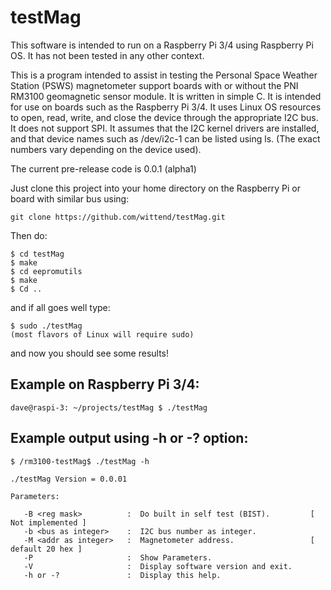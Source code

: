 # testMag

This software is intended to run on a Raspberry Pi 3/4 using Raspberry Pi OS.  It has not been tested in any other context.

This is a program intended to assist in testing the Personal Space Weather Station (PSWS) magnetometer support boards with or without the PNI RM3100 geomagnetic sensor module.  It is written in simple C. It is intended for use on boards such as the Raspberry Pi 3/4. It uses Linux OS resources to open, read, write, and close the device through the appropriate I2C bus.  It does not support SPI.  It assumes that the I2C kernel drivers are installed, and that device names such as /dev/i2c-1 can be listed using ls.  (The exact numbers vary depending on the device used).

The current pre-release code is 0.0.1 (alpha1)

Just clone this project into your home directory on the Raspberry Pi or board with similar bus using:

    git clone https://github.com/wittend/testMag.git

Then do:

    $ cd testMag
    $ make
    $ cd eepromutils
    $ make
    $ Cd ..


and if all goes well type:

    $ sudo ./testMag
    (most flavors of Linux will require sudo)


and now you should see some results!

## Example on Raspberry Pi 3/4:

    dave@raspi-3: ~/projects/testMag $ ./testMag


## Example output using -h or -? option:

    $ /rm3100-testMag$ ./testMag -h

    ./testMag Version = 0.0.01

    Parameters:

       -B <reg mask>          :  Do built in self test (BIST).         [ Not implemented ]
       -b <bus as integer>    :  I2C bus number as integer.
       -M <addr as integer>   :  Magnetometer address.                 [ default 20 hex ]
       -P                     :  Show Parameters.
       -V                     :  Display software version and exit.
       -h or -?               :  Display this help.


